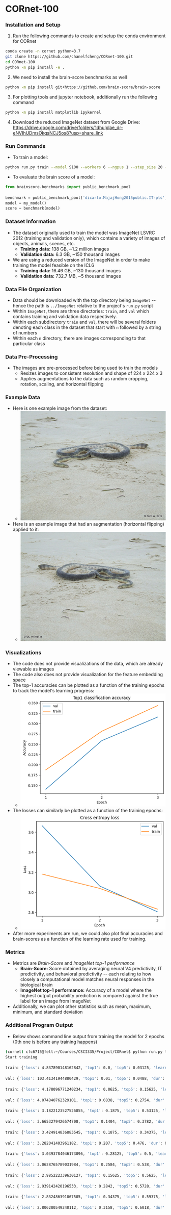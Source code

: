 # CORnet-100
### Installation and Setup
1. Run the following commands to create and setup the conda environment for CORnet
```bash
conda create -n cornet python=3.7
git clone https://github.com/chanelfcheng/CORnet-100.git
cd CORnet-100
python -m pip install -e .
```
2. We need to install the brain-score benchmarks as well
```bash
python -m pip install git+https://github.com/brain-score/brain-score
```
3. For plotting tools and jupyter notebook, additionally run the following command
```bash
python -m pip install matplotlib ipykernel
```
4. Download the reduced ImageNet dataset from Google Drive: https://drive.google.com/drive/folders/1dhuIplae_dr-eNVIhUDmsOkqsNCJ5os8?usp=share_link

### Run Commands
- To train a model:
```bash
python run.py train --model S100 --workers 6 --ngpus 1 --step_size 20 --epochs 43 --lr .1 --batch_size 32 --data_path ../ImageNet --output_path exp_name/
```
- To evaluate the brain score of a model:
```python
from brainscore.benchmarks import public_benchmark_pool

benchmark = public_benchmark_pool['dicarlo.MajajHong2015public.IT-pls']
model = my_model()
score = benchmark(model)
```

### Dataset Information
- The dataset originally used to train the model was ImageNet LSVRC 2012 (training and validation only), which contains a variety of images of objects, animals, scenes, etc.
	- **Training data:** 138 GB, ~1.2 million images 
	- **Validation data:** 6.3 GB, ~150 thousand images
- We are using a reduced version of the ImageNet in order to make training the model feasible on the ICL6
	- **Training data:** 16.46 GB, ~130 thousand images
	- **Validation data:** 732.7 MB, ~5 thousand images

### Data File Organization
- Data should be downloaded with the top directory being `ImageNet` -- hence the path is `../ImageNet` relative to the project's `run.py` script
- Within `ImageNet`, there are three directories: `train`, and `val` which contains training and validation data respectively.
- Within each subdirectory `train` and `val`, there will be several folders denoting each class in the dataset that start with `n` followed by a string of numbers
- Within each `n` directory, there are images corresponding to that particular class

### Data Pre-Processing
- The images are pre-processed before being used to train the models
	- Resizes images to consistent resolution and shape of 224 x 224 x 3
	- Applies augmentations to the data such as random cropping, rotation, scaling, and horizontal flipping

### Example Data
- Here is one example image from the dataset:
	- ![Sample Image](Images/sample_image.png)
- Here is an example image that had an augmentation (horizontal flipping) applied to it:
	- ![Sample Image Horizontally Flipped](Images/sample_image_flipped.png)

### Visualizations
- The code does not provide visualizations of the data, which are already viewable as images
- The code also does not provide visualization for the feature embedding space
- The top-1 accuracies can be plotted as a function of the training epochs to track the model's learning progress:
	- ![Preliminary Top 1 Accuracy](Images/preliminary_top1.png)
- The losses can similarly be plotted as a function of the training epochs:
	- ![Preliminary Loss](Images/preliminary_loss.png)
- After more experiments are run, we could also plot final accuracies and brain-scores as a function of the learning rate used for training.

### Metrics
- Metrics are *Brain-Score* and *ImageNet top-1 performance*
	- **Brain-Score:** Score obtained by averaging neural V4 predictivity, IT predictivity, and behavioral predictivity -- each relating to how closely a computational model matches neural responses in the biological brain
	- **ImageNet top-1 performance:** Accuracy of a model where the highest output probability prediction is compared against the true label for an image from ImageNet
- Additionally, we can plot other statistics such as mean, maximum, minimum, and standard deviation

### Additional Program Output
- Below shows command line output from training the model for 2 epochs (0th one is before any training happens)
```bash
(cornet) cfc6715@fell:~/Courses/CSCI335/Project/CORnet$ python run.py train --model S100 --workers 6 --ngpus 1 --step_size 20 --epochs 43 --lr .1 --batch_size 32 --data_path ../ImageNet --output_path exp_baseline/
Start training

train: {'loss': 4.837890148162842, 'top1': 0.0, 'top5': 0.03125, 'learning_rate': 0.1, 'dur': 44.56482768058777, 'data_load_dur': nan}

val: {'loss': 103.41341944880429, 'top1': 0.01, 'top5': 0.0488, 'dur': 0.14026101987073375}

train: {'loss': 4.178096771240234, 'top1': 0.0625, 'top5': 0.15625, 'learning_rate': 0.1, 'dur': 0.4530346393585205, 'data_load_dur': 0.00045180320739746094}

val: {'loss': 4.074840762329101, 'top1': 0.0838, 'top5': 0.2754, 'dur': 0.12932536556462573}

train: {'loss': 3.1822123527526855, 'top1': 0.1875, 'top5': 0.53125, 'learning_rate': 0.1, 'dur': 0.14090704917907715, 'data_load_dur': nan}

val: {'loss': 3.6653279426574708, 'top1': 0.1404, 'top5': 0.3782, 'dur': 0.13012232901943718}

train: {'loss': 3.424914836883545, 'top1': 0.1875, 'top5': 0.34375, 'learning_rate': 0.1, 'dur': 0.4545159339904785, 'data_load_dur': 0.00043582916259765625}

val: {'loss': 3.282041403961182, 'top1': 0.207, 'top5': 0.476, 'dur': 0.1293046793360619}

train: {'loss': 3.0393784046173096, 'top1': 0.28125, 'top5': 0.5, 'learning_rate': 0.1, 'dur': 0.14285731315612793, 'data_load_dur': nan}

val: {'loss': 3.0628765789031984, 'top1': 0.2584, 'top5': 0.538, 'dur': 0.12939991465040074}

train: {'loss': 2.985222339630127, 'top1': 0.15625, 'top5': 0.5625, 'learning_rate': 0.1, 'dur': 0.453869104385376, 'data_load_dur': 0.000576019287109375}

val: {'loss': 2.939142420196533, 'top1': 0.2842, 'top5': 0.5728, 'dur': 0.12931717125473507}

train: {'loss': 2.832486391067505, 'top1': 0.34375, 'top5': 0.59375, 'learning_rate': 0.1, 'dur': 0.1426398754119873, 'data_load_dur': nan}

val: {'loss': 2.806280549240112, 'top1': 0.3158, 'top5': 0.6018, 'dur': 0.12972281692893642}
```